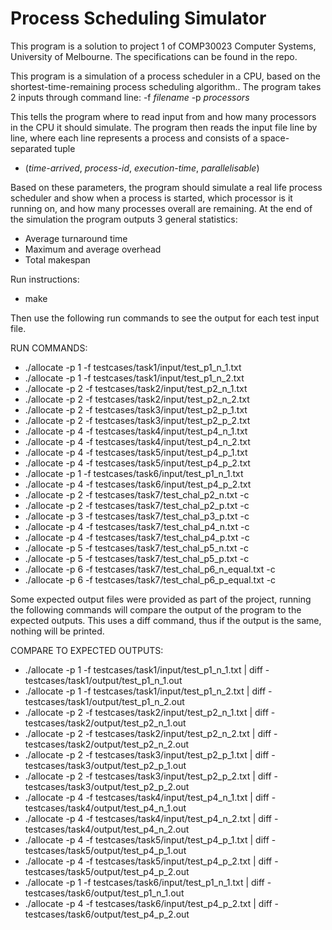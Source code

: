 # Process Scheduling Simulator #

This program is a solution to project 1 of COMP30023 Computer Systems, University
of Melbourne. The specifications can be found in the repo.

This program is a simulation of a process scheduler in a CPU, based on the 
shortest-time-remaining process scheduling algorithm.. The program takes 2 inputs 
through command line: -f _filename_ -p _processors_

This tells the program where to read input from and how many processors in the
CPU it should simulate. The program then reads the input file line by line,
where each line represents a process and consists of a space-separated tuple 
- (_time-arrived_, _process-id_, _execution-time_, _parallelisable_)

Based on these parameters, the program should simulate a real life process
scheduler and show when a process is started, which processor is it running
on, and how many processes overall are remaining. At the end of the simulation
the program outputs 3 general statistics: 
- Average turnaround time
- Maximum and average overhead
- Total makespan

Run instructions:
- make

Then use the following run commands to see the output for each test input file.

RUN COMMANDS:
- ./allocate -p 1 -f testcases/task1/input/test_p1_n_1.txt
- ./allocate -p 1 -f testcases/task1/input/test_p1_n_2.txt
- ./allocate -p 2 -f testcases/task2/input/test_p2_n_1.txt
- ./allocate -p 2 -f testcases/task2/input/test_p2_n_2.txt
- ./allocate -p 2 -f testcases/task3/input/test_p2_p_1.txt
- ./allocate -p 2 -f testcases/task3/input/test_p2_p_2.txt
- ./allocate -p 4 -f testcases/task4/input/test_p4_n_1.txt
- ./allocate -p 4 -f testcases/task4/input/test_p4_n_2.txt
- ./allocate -p 4 -f testcases/task5/input/test_p4_p_1.txt
- ./allocate -p 4 -f testcases/task5/input/test_p4_p_2.txt
- ./allocate -p 1 -f testcases/task6/input/test_p1_n_1.txt
- ./allocate -p 4 -f testcases/task6/input/test_p4_p_2.txt
- ./allocate -p 2 -f testcases/task7/test_chal_p2_n.txt -c
- ./allocate -p 2 -f testcases/task7/test_chal_p2_p.txt -c
- ./allocate -p 3 -f testcases/task7/test_chal_p3_p.txt -c
- ./allocate -p 4 -f testcases/task7/test_chal_p4_n.txt -c
- ./allocate -p 4 -f testcases/task7/test_chal_p4_p.txt -c
- ./allocate -p 5 -f testcases/task7/test_chal_p5_n.txt -c
- ./allocate -p 5 -f testcases/task7/test_chal_p5_p.txt -c
- ./allocate -p 6 -f testcases/task7/test_chal_p6_n_equal.txt -c
- ./allocate -p 6 -f testcases/task7/test_chal_p6_p_equal.txt -c

Some expected output files were provided as part of the project, running the 
following commands will compare the output of the program to the expected outputs.
This uses a diff command, thus if the output is the same, nothing will be printed.

COMPARE TO EXPECTED OUTPUTS:
- ./allocate -p 1 -f testcases/task1/input/test_p1_n_1.txt | diff - testcases/task1/output/test_p1_n_1.out
- ./allocate -p 1 -f testcases/task1/input/test_p1_n_2.txt | diff - testcases/task1/output/test_p1_n_2.out
- ./allocate -p 2 -f testcases/task2/input/test_p2_n_1.txt | diff - testcases/task2/output/test_p2_n_1.out
- ./allocate -p 2 -f testcases/task2/input/test_p2_n_2.txt | diff - testcases/task2/output/test_p2_n_2.out
- ./allocate -p 2 -f testcases/task3/input/test_p2_p_1.txt | diff - testcases/task3/output/test_p2_p_1.out
- ./allocate -p 2 -f testcases/task3/input/test_p2_p_2.txt | diff - testcases/task3/output/test_p2_p_2.out
- ./allocate -p 4 -f testcases/task4/input/test_p4_n_1.txt | diff - testcases/task4/output/test_p4_n_1.out
- ./allocate -p 4 -f testcases/task4/input/test_p4_n_2.txt | diff - testcases/task4/output/test_p4_n_2.out
- ./allocate -p 4 -f testcases/task5/input/test_p4_p_1.txt | diff - testcases/task5/output/test_p4_p_1.out
- ./allocate -p 4 -f testcases/task5/input/test_p4_p_2.txt | diff - testcases/task5/output/test_p4_p_2.out
- ./allocate -p 1 -f testcases/task6/input/test_p1_n_1.txt | diff - testcases/task6/output/test_p1_n_1.out
- ./allocate -p 4 -f testcases/task6/input/test_p4_p_2.txt | diff - testcases/task6/output/test_p4_p_2.out
